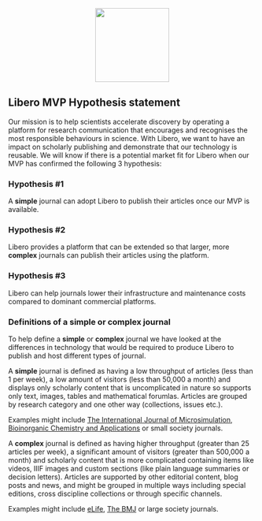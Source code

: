 <div align="center">
    <img src="/liberotext-logo.png" width="150px"</img> 
</div>

## Libero MVP Hypothesis statement



Our mission is to help scientists accelerate discovery by operating a platform for research communication that encourages and recognises the most responsible behaviours in science.
With Libero, we want to have an impact on scholarly publishing and demonstrate that our technology is reusable. We will know if there is a potential market fit for Libero when our MVP has confirmed the following 3 hypothesis:

### Hypothesis #1
A __simple__ journal can adopt Libero to publish their articles once our MVP is available.

### Hypothesis #2
Libero provides a platform that can be extended so that larger, more __complex__ journals can publish their articles using the platform.

### Hypothesis #3
Libero can help journals lower their infrastructure and maintenance costs compared to dominant commercial platforms. 


### Definitions of a simple or complex journal
To help define a __simple__ or __complex__ journal we have looked at the differences in technology that would be required to produce Libero to publish and host different types of journal.

A __simple__ journal is defined as having a low throughput of articles (less than 1 per week), a low amount of visitors (less than 50,000 a month) and displays only scholarly content that is uncomplicated in nature so supports only text, images, tables and mathematical forumlas. Articles are grouped by research category and one other way (collections, issues etc.).

Examples might include [The International Journal of Microsimulation](http://www.microsimulation.org/ijm/), [Bioinorganic Chemistry and Applications](https://www.hindawi.com/journals/bca/) or small society journals.

A __complex__ journal is defined as having higher throughput (greater than 25 articles per week), a significant amount of visitors (greater than 500,000 a month) and scholarly content that is more complicated containing items like videos, IIIF images and custom sections (like plain language summaries or decision letters). Articles are supported by other editorial content, blog posts and news, and might be grouped in multiple ways including special editions, cross discipline collections or through specific channels.

Examples might include [eLife](https://elifesciences.org), [The BMJ](http://www.thebmj.com) or large society journals.
